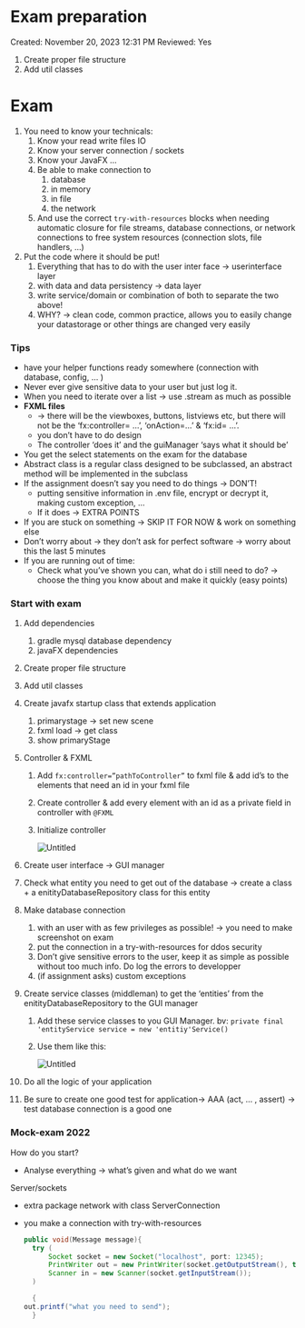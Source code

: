 # Exam preparation

Created: November 20, 2023 12:31 PM
Reviewed: Yes

1. Create proper file structure
2. Add util classes

# Exam

1. You need to know your technicals:
   1. Know your read write files IO
   2. Know your server connection / sockets
   3. Know your JavaFX …
   4. Be able to make connection to
      1. database
      2. in memory
      3. in file
      4. the network
   5. And use the correct `try-with-resources` blocks when needing automatic closure for file streams, database connections, or network connections to free system resources (connection slots, file handlers, …)
2. Put the code where it should be put!
   1. Everything that has to do with the user inter face → userinterface layer
   2. with data and data persistency → data layer
   3. write service/domain or combination of both to separate the two above!
   4. WHY? → clean code, common practice, allows you to easily change your datastorage or other things are changed very easily

### Tips

- have your helper functions ready somewhere (connection with database, config, … )
- Never ever give sensitive data to your user but just log it.
- When you need to iterate over a list → use .stream as much as possible
- **FXML files**
  - → there will be the viewboxes, buttons, listviews etc, but there will not be the ‘fx:controller= …’, ‘onAction=…’ & ‘fx:id= …’.
  - you don’t have to do design
  - The controller ‘does it’ and the guiManager ‘says what it should be’
- You get the select statements on the exam for the database
- Abstract class is a regular class designed to be subclassed, an abstract method will be implemented in the subclass
- If the assignment doesn’t say you need to do things → DON’T!
  - putting sensitive information in .env file, encrypt or decrypt it, making custom exception, …
  - If it does → EXTRA POINTS
- If you are stuck on something → SKIP IT FOR NOW & work on something else
- Don’t worry about <combobox elements> → they don’t ask for perfect software → worry about this the last 5 minutes
- If you are running out of time:
  - Check what you’ve shown you can, what do i still need to do? → choose the thing you know about and make it quickly (easy points)

### Start with exam

1. Add dependencies
   1. gradle mysql database dependency
   2. javaFX dependencies
2. Create proper file structure
3. Add util classes
4. Create javafx startup class that extends application
   1. primarystage → set new scene
   2. fxml load → get class
   3. show primaryStage
5. Controller & FXML

   1. Add `fx:controller=”pathToController”` to fxml file & add id’s to the elements that need an id in your fxml file
   2. Create controller & add every element with an id as a private field in controller with `@FXML`
   3. Initialize controller

      ![Untitled](/OOA-2023-2024/Week%2099%20Exam%20preparation/Untitled.png)

6. Create user interface → GUI manager
7. Check what entity you need to get out of the database → create a class + a enitityDatabaseRepository class for this entity
8. Make database connection
   1. with an user with as few privileges as possible! → you need to make screenshot on exam
   2. put the connection in a try-with-resources for ddos security
   3. Don’t give sensitive errors to the user, keep it as simple as possible without too much info. Do log the errors to developper
   4. (if assignment asks) custom exceptions
9. Create service classes (middleman) to get the ‘entities’ from the enitityDatabaseRepository to the GUI manager

   1. Add these service classes to you GUI Manager. bv: `private final 'entityService service = new 'entitiy'Service()`
   2. Use them like this:

      ![Untitled](/OOA-2023-2024/Week%2099%20Exam%20preparation/Untitled%201.png)

10. Do all the logic of your application
11. Be sure to create one good test for application→ AAA (act, … , assert) → test database connection is a good one

### Mock-exam 2022

How do you start?

- Analyse everything → what’s given and what do we want

Server/sockets

- extra package network with class ServerConnection
- you make a connection with try-with-resources

  ```java
  public void(Message message){
  	try (
  		Socket socket = new Socket("localhost", port: 12345);
  		PrintWriter out = new PrintWriter(socket.getOutputStream(), true);
  		Scanner in = new Scanner(socket.getInputStream());
  	)

  	{
  out.printf("what you need to send");
  	}
  ```
